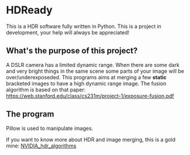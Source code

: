 # HDReady
This is a HDR software fully written in Python. This is a project in development, your help will always be appreciated!

## What's the purpose of this project?

A DSLR camera has a limited dynamic range. When there are some dark and very bright things in the same scene some parts of your image will be over/underexposeded. This programs aims at merging a few **static** bracketed images to have a high dynamic range image.
The fusion algorithm is based on that paper: https://web.stanford.edu/class/cs231m/project-1/exposure-fusion.pdf

## The program

Pillow is used to manipulate images.

If you want to know more about HDR and image merging, this is a gold mine: [NVIDIA_hdr_algorithms](https://research.nvidia.com/sites/default/files/publications/Gallo-Sen_StackBasedHDR_2016.pdf)
